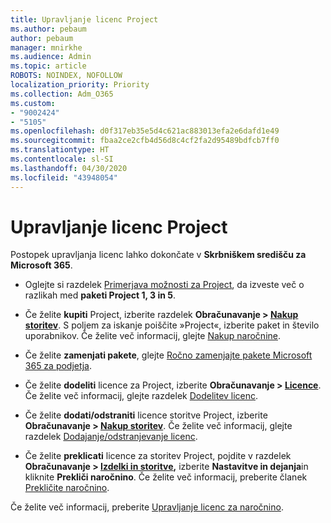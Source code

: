 ```yaml
---
title: Upravljanje licenc Project
ms.author: pebaum
author: pebaum
manager: mnirkhe
ms.audience: Admin
ms.topic: article
ROBOTS: NOINDEX, NOFOLLOW
localization_priority: Priority
ms.collection: Adm_O365
ms.custom:
- "9002424"
- "5105"
ms.openlocfilehash: d0f317eb35e5d4c621ac883013efa2e6dafd1e49
ms.sourcegitcommit: fbaa2ce2cfb4d56d8c4cf2fa2d95489bdfcb7ff0
ms.translationtype: HT
ms.contentlocale: sl-SI
ms.lasthandoff: 04/30/2020
ms.locfileid: "43948054"
---
```

# <a name="project-license-management"></a>Upravljanje licenc Project

Postopek upravljanja licenc lahko dokončate v **Skrbniškem središču za Microsoft 365**.

- Oglejte si razdelek [Primerjava možnosti za Project](https://products.office.com/project/compare-microsoft-project-management-software?tab=1&OCID=AID2000748_SEM_5j2j5X4B&MarinID=5j2j5X4B%7C78821275986631%7C%2Bproject%20%2Bo365%7Cbb%7Cc%7C%7C1261139959949905%7Ckwd-78821311481635:loc-190&lnkd=Bing_O365SMB_App&msclkid=185eccc165db1d3da290924720afcaa4&ef_id=XoY8vgAAAUTu0Bj8:20200402200513:s), da izveste več o razlikah med **paketi Project 1, 3 in 5**.
- Če želite **kupiti** Project, izberite razdelek **Obračunavanje > [Nakup storitev](https://go.microsoft.com/fwlink/p/?linkid=868433)**. S poljem za iskanje poiščite »Project«, izberite paket in število uporabnikov. Če želite več informacij, glejte [Nakup naročnine](https://docs.microsoft.com/microsoft-365/commerce/buy-another-subscription?view=o365-worldwide).
- Če želite **zamenjati pakete**, glejte [Ročno zamenjajte pakete Microsoft 365 za podjetja](https://docs.microsoft.com/microsoft-365/commerce/subscriptions/switch-plans-manually?view=o365-worldwide).

- Če želite **dodeliti** licence za Project, izberite **Obračunavanje > [Licence](https://go.microsoft.com/fwlink/p/?linkid=842264)**. Če želite več informacij, glejte razdelek [Dodelitev licenc](https://docs.microsoft.com/microsoft-365/admin/manage/assign-licenses-to-users?view=o365-worldwide).
- Če želite **dodati/odstraniti** licence storitve Project, izberite **Obračunavanje > [Nakup storitev](https://go.microsoft.com/fwlink/p/?linkid=868433)**. Če želite več informacij, glejte razdelek [Dodajanje/odstranjevanje licenc](https://docs.microsoft.com/microsoft-365/commerce/licenses/buy-licenses?view=o365-worldwide#add-or-remove-licenses-for-your-business-subscription).
- Če želite **preklicati** licence za storitev Project, pojdite v razdelek **Obračunavanje > [Izdelki in storitve](https://go.microsoft.com/fwlink/p/?linkid=842054),** izberite **Nastavitve in dejanja**in kliknite **Prekliči naročnino**. Če želite več informacij, preberite članek [Prekličite naročnino](https://docs.microsoft.com/office365/admin/subscriptions-and-billing/cancel-your-subscription).

Če želite več informacij, preberite [Upravljanje licenc za naročnino](https://docs.microsoft.com/microsoft-365/commerce/licenses/buy-licenses?view=o365-worldwide#add-or-remove-licenses-for-your-business-subscription).
